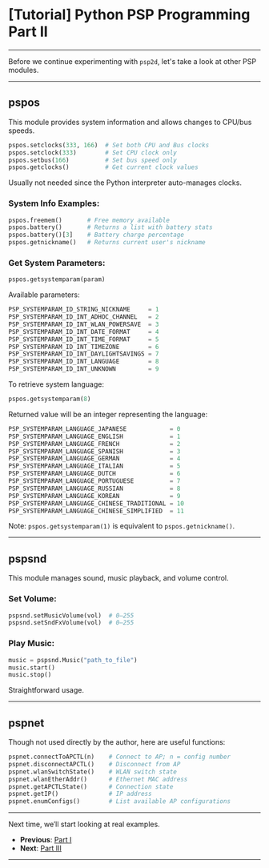# [Tutorial] Python PSP Programming Part II

---

Before we continue experimenting with `psp2d`, let's take a look at other PSP modules.

---

## pspos

This module provides system information and allows changes to CPU/bus speeds.

```python
pspos.setclocks(333, 166)  # Set both CPU and Bus clocks
pspos.setclock(333)        # Set CPU clock only
pspos.setbus(166)          # Set bus speed only
pspos.getclocks()          # Get current clock values
```

Usually not needed since the Python interpreter auto-manages clocks.

### System Info Examples:

```python
pspos.freemem()       # Free memory available
pspos.battery()       # Returns a list with battery stats
pspos.battery()[3]    # Battery charge percentage
pspos.getnickname()   # Returns current user's nickname
```

### Get System Parameters:

```python
pspos.getsystemparam(param)
```

Available parameters:

```python
PSP_SYSTEMPARAM_ID_STRING_NICKNAME     = 1
PSP_SYSTEMPARAM_ID_INT_ADHOC_CHANNEL   = 2
PSP_SYSTEMPARAM_ID_INT_WLAN_POWERSAVE  = 3
PSP_SYSTEMPARAM_ID_INT_DATE_FORMAT     = 4
PSP_SYSTEMPARAM_ID_INT_TIME_FORMAT     = 5
PSP_SYSTEMPARAM_ID_INT_TIMEZONE        = 6
PSP_SYSTEMPARAM_ID_INT_DAYLIGHTSAVINGS = 7
PSP_SYSTEMPARAM_ID_INT_LANGUAGE        = 8
PSP_SYSTEMPARAM_ID_INT_UNKNOWN         = 9
```

To retrieve system language:

```python
pspos.getsystemparam(8)
```

Returned value will be an integer representing the language:

```python
PSP_SYSTEMPARAM_LANGUAGE_JAPANESE            = 0  
PSP_SYSTEMPARAM_LANGUAGE_ENGLISH             = 1  
PSP_SYSTEMPARAM_LANGUAGE_FRENCH              = 2  
PSP_SYSTEMPARAM_LANGUAGE_SPANISH             = 3  
PSP_SYSTEMPARAM_LANGUAGE_GERMAN              = 4  
PSP_SYSTEMPARAM_LANGUAGE_ITALIAN             = 5  
PSP_SYSTEMPARAM_LANGUAGE_DUTCH               = 6  
PSP_SYSTEMPARAM_LANGUAGE_PORTUGUESE          = 7  
PSP_SYSTEMPARAM_LANGUAGE_RUSSIAN             = 8  
PSP_SYSTEMPARAM_LANGUAGE_KOREAN              = 9  
PSP_SYSTEMPARAM_LANGUAGE_CHINESE_TRADITIONAL = 10  
PSP_SYSTEMPARAM_LANGUAGE_CHINESE_SIMPLIFIED  = 11  
```

Note: `pspos.getsystemparam(1)` is equivalent to `pspos.getnickname()`.

---

## pspsnd

This module manages sound, music playback, and volume control.

### Set Volume:

```python
pspsnd.setMusicVolume(vol)  # 0–255
pspsnd.setSndFxVolume(vol)  # 0–255
```

### Play Music:

```python
music = pspsnd.Music("path_to_file")
music.start()
music.stop()
```

Straightforward usage.

---

## pspnet

Though not used directly by the author, here are useful functions:

```python
pspnet.connectToAPCTL(n)    # Connect to AP; n = config number
pspnet.disconnectAPCTL()    # Disconnect from AP
pspnet.wlanSwitchState()    # WLAN switch state
pspnet.wlanEtherAddr()      # Ethernet MAC address
pspnet.getAPCTLState()      # Connection state
pspnet.getIP()              # IP address
pspnet.enumConfigs()        # List available AP configurations
```

---

Next time, we’ll start looking at real examples.

- **Previous**: [Part I](http://wololo.net/talk/viewtopic.php?f=5&t=13112)  
- **Next**: [Part III](http://wololo.net/talk/viewtopic.php?f=5&t=13374)

---
